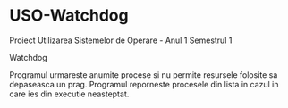 # USO-Watchdog
Proiect Utilizarea Sistemelor de Operare - Anul 1 Semestrul 1

Watchdog

Programul urmareste anumite procese si nu permite resursele folosite sa depaseasca un prag.
Programul reporneste procesele din lista in cazul in care ies din executie neasteptat.
